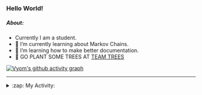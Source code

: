 ### Hello World!

##### About:
- Currently I am a student.
- 🌱 I’m currently learning about Markov Chains.
- 🌱 I’m learning how to make better documentation.
- 🌱 GO PLANT SOME TREES AT [TEAM TREES](https://teamtrees.org/)

[![Vyom's github activity graph](https://activity-graph.herokuapp.com/graph?username=Vyvy-vi)](https://github.com/ashutosh00710/github-readme-activity-graph)

---
<details>
  <summary>:zap: My Activity:</summary>
  
<!--START_SECTION:waka-->
![Code Time](http://img.shields.io/badge/Code%20Time-796%20hrs%2033%20mins-blue)

**I'm a Night 🦉** 

```text
🌞 Morning    69 commits     ██░░░░░░░░░░░░░░░░░░░░░░░   9.21% 
🌆 Daytime    168 commits    █████░░░░░░░░░░░░░░░░░░░░   22.43% 
🌃 Evening    255 commits    ████████░░░░░░░░░░░░░░░░░   34.05% 
🌙 Night      257 commits    ████████░░░░░░░░░░░░░░░░░   34.31%

```
📅 **I'm Most Productive on Sunday** 

```text
Monday       69 commits     ██░░░░░░░░░░░░░░░░░░░░░░░   9.21% 
Tuesday      129 commits    ████░░░░░░░░░░░░░░░░░░░░░   17.22% 
Wednesday    117 commits    ████░░░░░░░░░░░░░░░░░░░░░   15.62% 
Thursday     106 commits    ███░░░░░░░░░░░░░░░░░░░░░░   14.15% 
Friday       101 commits    ███░░░░░░░░░░░░░░░░░░░░░░   13.48% 
Saturday     77 commits     ██░░░░░░░░░░░░░░░░░░░░░░░   10.28% 
Sunday       150 commits    █████░░░░░░░░░░░░░░░░░░░░   20.03%

```


📊 **This Week I Spent My Time On** 

```text
🔥 Editors: 
VS Code                  2 hrs 16 mins       ████████████████████████░   98.15% 
Vim                      2 mins              ░░░░░░░░░░░░░░░░░░░░░░░░░   1.85%

🐱‍💻 Projects: 
Quiz-bot                 51 mins             █████████░░░░░░░░░░░░░░░░   37.24% 
blog                     43 mins             ███████░░░░░░░░░░░░░░░░░░   31.0% 
62864373                 18 mins             ███░░░░░░░░░░░░░░░░░░░░░░   13.6% 
praise_backend_js        13 mins             ██░░░░░░░░░░░░░░░░░░░░░░░   9.74% 
discord-bot-army         10 mins             ██░░░░░░░░░░░░░░░░░░░░░░░   7.68%

```


 Last Updated on 21/05/2022 17:06:29 UTC
<!--END_SECTION:waka-->
</details>
